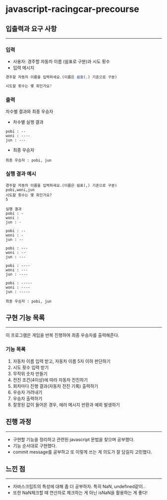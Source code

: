 # javascript-racingcar-precourse

## 입출력과 요구 사항

---

### **입력**

- 사용자: 경주할 자동차 이름 (쉼표로 구분)과 시도 횟수
- 입력 메시지

```jsx
경주할 자동차 이름을 입력하세요.(이름은 쉼표(,) 기준으로 구분)

시도할 횟수는 몇 회인가요?
```

### **출력**

차수별 결과와 최종 우승자

- 차수별 실행 결과

```
pobi : --
woni : ----
jun : ---
```

- 최종 우승자

```
최종 우승자 : pobi, jun
```

### **실행 결과 예시**

```
경주할 자동차 이름을 입력하세요.(이름은 쉼표(,) 기준으로 구분)
pobi,woni,jun
시도할 횟수는 몇 회인가요?
5

실행 결과
pobi : -
woni :
jun : -

pobi : --
woni : -
jun : --

pobi : ---
woni : --
jun : ---

pobi : ----
woni : ---
jun : ----

pobi : -----
woni : ----
jun : -----

최종 우승자 : pobi, jun
```

## 구현 기능 목록

---

이 프로그램은 게임을 반복 진행하여 최종 우승자를 출력해준다.

### 기능 목록

1. 자동차 이름 입력 받고, 자동차 이름 5자 이하 판단하기
2. 시도 횟수 입력 받기
3. 무작위 숫자 만들기
4. 전진 조건(4이상)에 따라 자동차 전진하기
5. 회차마다 진행 결과(자동차 전진 기록) 출력하기
6. 우승자 가려내기
7. 우승자 출력하기
8. 잘못된 값이 들어온 경우, 에러 메시지 반환과 예외 발생하기

## 진행 과정

---

- 구현할 기능을 정리하고 관련된 javascript 문법을 찾으며 공부했다.
- 기능 순서대로 구현했다.
- commit message를 공부하고 또 이렇게 쓰는 게 의도가 잘 담길지 고민했다.

## 느낀 점

---

- 자바스크립트의 특성에 대해 좀 더 공부하자. 특히 NaN, undefined같이..
- 또한 NaN체크할 때 연산자로 체크하는 게 아닌 isNaN을 활용하는 게 좋다!

